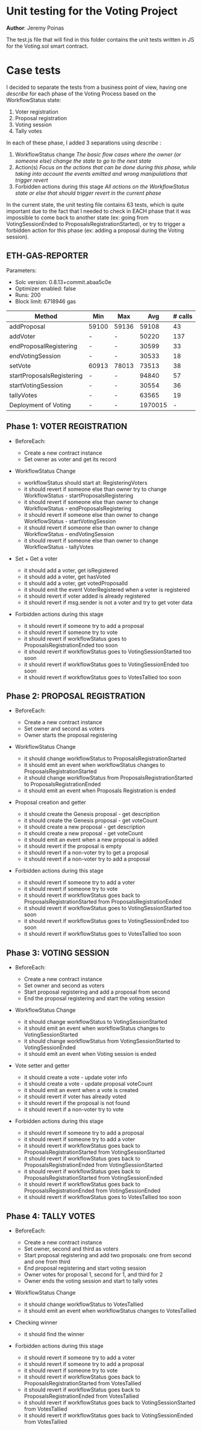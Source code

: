 # Unit testing for the Voting Project

**Author**: Jeremy Poinas 

The test.js file that will find in this folder contains the unit tests written in JS for the Voting.sol smart contract.

# Case tests

I decided to separate the tests from a business point of view, having one *describe* for each phase of the Voting Process based on the WorkflowStatus state:

 1. Voter registration
 2. Proposal registration
 3. Voting session
 4. Tally votes

In each of these phase, I added 3 separations using *describe* :

 1. WorkflowStatus change
 *The basic flow cases where the owner (or someone else) change the state to go to the next state*
 2. Action(s)
 *Focus on the actions that can be done during this phase, while taking into account the events emitted and wrong manipulations that trigger revert*
 3. Forbidden actions during this stage
 *All actions on the WorkflowStatus state or else that should trigger revert in the current phase*

In the current state, the unit testing file contains 63 tests, which is quite important due to the fact that I needed to check in EACH phase that it was impossible to come back to another state (ex: going from VotingSessionEnded to ProposalsRegistrationStarted),
 or try to trigger a forbidden action for this phase (ex: adding a proposal during the Voting session).

## ETH-GAS-REPORTER

Parameters:

 - Solc version: 0.8.13+commit.abaa5c0e
 - Optimizer enabled: false
 - Runs: 200
 - Block limit: 6718946 gas

|Method   |Min     |Max       |Avg         |# calls     |
|---------|--------|----------|----------  |------------|
|addProposal|59100 |59136   |59108 |43
|addVoter|- |- |50220 |137
|endProposalRegistering|- |- |30599 |33
|endVotingSession|- |- |30533 | 18
|setVote|60913 |78013 |73513 |38
|startProposalsRegistering|- |- |94840 |57
|startVotingSession|- |- |30554 |36
|tallyVotes|- |- |63565 |19
|Deployment of Voting|- |- |1970015 |-


## Phase 1: VOTER REGISTRATION

- BeforeEach:
	- Create a new contract instance
	- Set owner as voter and get its record

 - WorkflowStatus Change
	 - workflowStatus should start at: RegisteringVoters
	 - it should revert if someone else than owner try to change WorkflowStatus - startProposalsRegistering
	 - it should revert if someone else than owner to change WorkflowStatus - endProposalsRegistering
	 - it should revert if someone else than owner to change WorkflowStatus - startVotingSession
	 - it should revert if someone else than owner to change WorkflowStatus - endVotingSession
	 - it should revert if someone else than owner to change WorkflowStatus - tallyVotes
	 
 - Set + Get a voter
	 - it should add a voter, get isRegistered
	 - it should add a voter, get hasVoted
	 - it should add a voter, get votedProposalId
	 - it should emit the event VoterRegistered when a voter is registered
	 - it should revert if voter added is already registered
	 - it should revert if msg.sender is not a voter and try to get voter data

- Forbidden actions during this stage
	- it should revert if someone try to add a proposal
	- it should revert if someone try to vote
	- it should revert if workflowStatus goes to ProposalsRegistrationEnded too soon
	- it should revert if workflowStatus goes to VotingSessionStarted too soon
	- it should revert if workflowStatus goes to VotingSessionEnded too soon
	- it should revert if workflowStatus goes to VotesTallied too soon

## Phase 2: PROPOSAL REGISTRATION

- BeforeEach:
	- Create a new contract instance
	- Set owner and second as voters
	- Owner starts the proposal registering

 - WorkflowStatus Change
	 - it should change workflowStatus to ProposalsRegistrationStarted
	 - it should emit an event when workflowStatus changes to ProposalsRegistrationStarted
	 - it should change workflowStatus from ProposalsRegistrationStarted to ProposalsRegistrationEnded
	 - it should emit an event when Proposals Registration is ended
	 
 - Proposal creation and getter
	 - it should create the Genesis proposal - get description
	 - it should create the Genesis proposal - get voteCount
	 - it should create a new proposal - get description
	 - it should create a new proposal - get voteCount
	 - it should emit an event when a new proposal is added
	 - it should revert if the proposal is empty
	 - it should revert if a non-voter try to get a proposal
	 - it should revert if a non-voter try to add a proposal
	 
- Forbidden actions during this stage
	- it should revert if someone try to add a voter
	- it should revert if someone try to vote
	- it should revert if workflowStatus goes back to ProposalsRegistrationStarted from ProposalsRegistrationEnded
	- it should revert if workflowStatus goes to VotingSessionStarted too soon
	- it should revert if workflowStatus goes to VotingSessionEnded too soon
	- it should revert if workflowStatus goes to VotesTallied too soon

## Phase 3: VOTING SESSION

- BeforeEach:
	- Create a new contract instance
	- Set owner and second as voters
	- Start proposal registering and add a proposal from second
	- End the proposal registering and start the voting session

 - WorkflowStatus Change
	 - it should change workflowStatus to VotingSessionStarted
	 - it should emit an event when workflowStatus changes to VotingSessionStarted
	 - it should change workflowStatus from VotingSessionStarted to VotingSessionEnded
	 - it should emit an event when Voting session is ended
	 
 - Vote setter and getter
	 - it should create a vote - update voter info
	 - it should create a vote - update proposal voteCount
	 - it should emit an event when a vote is created
	 - it should revert if voter has already voted
	 - it should revert if the proposal is not found
	 - it should revert if a non-voter try to vote
	 
- Forbidden actions during this stage
	- it should revert if someone try to add a proposal
	- it should revert if someone try to add a voter
	- it should revert if workflowStatus goes back to ProposalsRegistrationStarted from VotingSessionStarted
	- it should revert if workflowStatus goes back to ProposalsRegistrationEnded from VotingSessionStarted
	- it should revert if workflowStatus goes back to ProposalsRegistrationStarted from VotingSessionEnded
	- it should revert if workflowStatus goes back to ProposalsRegistrationEnded from VotingSessionEnded
	- it should revert if workflowStatus goes to VotesTallied too soon 

## Phase 4: TALLY VOTES

- BeforeEach:
	- Create a new contract instance
	- Set owner, second and third as voters
	- Start proposal registering and add two proposals: one from second and one from third
	- End proposal registering and start voting session
	- Owner votes for proposal 1, second for 1, and third for 2
	- Owner ends the voting session and start to tally votes

 - WorkflowStatus Change
	 - it should change workflowStatus to VotesTallied
	 - it should emit an event when workflowStatus changes to VotesTallied
	 
 - Checking winner
	 - it should find the winner
	 
- Forbidden actions during this stage
	- it should revert if someone try to add a voter
	- it should revert if someone try to add a proposal
	- it should revert if someone try to vote
	- it should revert if workflowStatus goes back to ProposalsRegistrationStarted from VotesTallied
	- it should revert if workflowStatus goes back to ProposalsRegistrationEnded from VotesTallied
	- it should revert if workflowStatus goes back to VotingSessionStarted from VotesTallied
	- it should revert if workflowStatus goes back to VotingSessionEnded from VotesTallied
